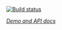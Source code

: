<!---

This README is automatically generated from the comments in these files:
iron-button-state.html  iron-control-state.html

Edit those files, and our readme bot will duplicate them over here!
Edit this file, and the bot will squash your changes :)

The bot does some handling of markdown. Please file a bug if it does the wrong
thing! https://github.com/PolymerLabs/tedium/issues

-->

[![Build status](https://travis-ci.org/PolymerElements/iron-behaviors.svg?branch=master)](https://travis-ci.org/PolymerElements/iron-behaviors)

_[Demo and API docs](https://elements.polymer-project.org/elements/iron-behaviors)_

<!-- No docs for Polymer.IronButtonState found. -->

<!-- No docs for Polymer.IronControlState found. -->

